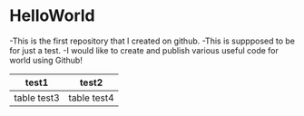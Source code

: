 # HelloWorld
-This is the first repository that I created on github.
-This is suppposed to be for just a test.
-I would like to create and publish various useful code for world using Github!

test1|test2
-|-
table test3|table test4